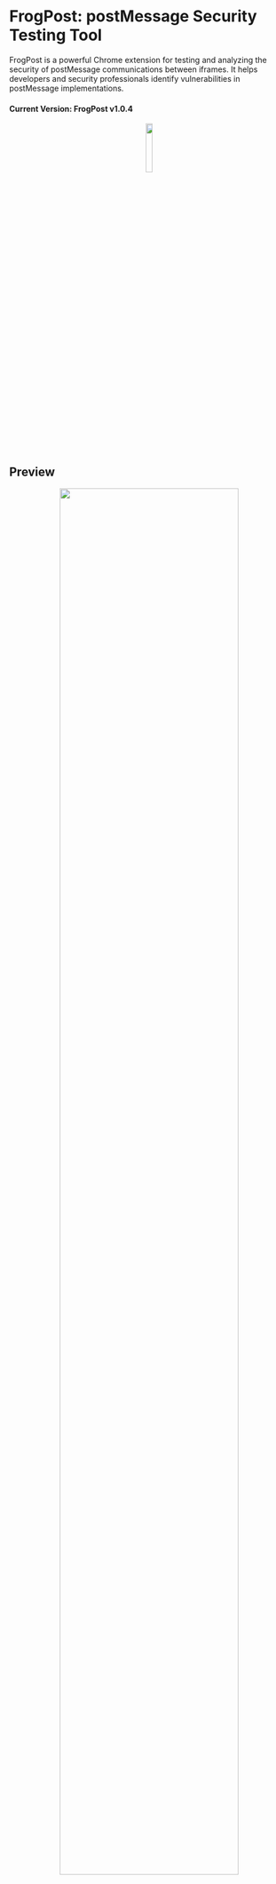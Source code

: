 # FrogPost: postMessage Security Testing Tool

FrogPost is a powerful Chrome extension for testing and analyzing the security of postMessage communications between iframes. It helps developers and security professionals identify vulnerabilities in postMessage implementations.

#### Current Version: FrogPost v1.0.4

<p align="center" width="100%">
    <img width="15%" src="frog-logo.png">
</p>

## Preview
<p align="center" width="100%">
    <img width="80%" src="FrogPost_hi.gif">
</p>

## Security Considerations

FrogPost is a security testing tool. Use it responsibly and only on applications you own or have permission to test.
Unauthorized testing of applications without permission may violate laws and regulations. Always follow ethical guidelines and obtain proper authorization before conducting security assessments.

## Features

* Monitor and intercept postMessage communications between frames

* Detect message handlers and analyze their security

* Generate targeted payloads for security testing

* Identify DOM XSS vulnerabilities in message handlers

* Check for missing origin validation

* Generate comprehensive security reports

* Launch fuzzing tests against vulnerable handlers

## Installation Guide for macOS
### Option 1 (Recommended): Install the Chrome Extension via setup.sh

1. Clone the repository:

   ```
   git clone https://github.com/thisis0xczar/FrogPost.git
   ```

2. Load the extension in Chrome.

4. cd to the new repo folder:

   ```
   cd FrogPost
   ```

5. Set the right permission if needed (chmod +x setup.sh) run ./setup.sh and follow instruction (:

   ```
   chmod +x setup.sh; ./setup.sh
   ```

### Option 2: Install the Chrome Extension manually:

1. Clone the repository:

   ```
   git clone https://github.com/thisis0xczar/FrogPost.git
   ```

2. Open Chrome and navigate to `chrome://extensions/`

3. Enable "Developer mode" by toggling the switch in the top right corner

4. Click "Load unpacked" and select the FrogPost directory

5. The FrogPost extension should now appear in your extensions list

### Step 2: Set Up the Native Messaging Host

For the fuzzing functionality, FrogPost requires a native messaging host to communicate with a local Node.js server:

1. Create the necessary directories:

   ```
   mkdir -p ~/Library/Application\ Support/NodeServerStarter
   mkdir -p ~/Library/Application\ Support/Google/Chrome/NativeMessagingHosts
   ```

2. After loading the extension into Chrome, go to chrome://extensions and copy the Extension ID shown under FrogPost.

   Use the following sed command to replace the placeholder \[your_id_here\] in the manifest file:

   ```
   sed -i '' 's/\abcdefghijklmnopabcdefghijklmnop/<your-extension-id>/g' com.nodeserver.starter.json
   ```

3. Verify that the "allowed_origins" field now includes:

   ```
   "chrome-extension://<your-extension-id>/"
   ```

4. Change the following line to the path of your extension FULL path in server.js:

   ```
   const rootDir = '/Path/To/extension/folder';
   ```

5. Change the following line to the path of your extension path in start_server.sh:

   ```
   SERVER_JS="/Users/[USER_NAME]/Library/Application Support/NodeServerStarter/server.js" # Make sure to set the FULL path correctly to the server.js
   ```

6. Copy the server files to the NodeServerStarter directory:

   ```
   cp /path/to/FrogPost/server.js ~/Library/Application\ Support/NodeServerStarter/
   cp /path/to/FrogPost/start_server.sh ~/Library/Application\ Support/NodeServerStarter/
   cp /path/to/FrogPost/com.nodeserver.starter.json ~/Library/Application\ Support/Google/Chrome/NativeMessagingHosts/
   ```

7. Make sure the paths in the manifest file are correct:

   ```
   cat ~/Library/Application\ Support/Google/Chrome/NativeMessagingHosts/com.nodeserver.starter.json
   ```

   Verify that the "path" points to your start_server.sh script and "allowed_origins" includes your extension ID.

9. Install Node.js dependencies in the NodeServerStarter directory:

   ```
   cd ~/Library/Application\ Support/NodeServerStarter/
   npm install express cors body-parser
   ```

### Step 3: Verify Installation

1. Restart Chrome

2. Open the FrogPost extension by clicking on its icon in the extension bar

3. Navigate to a website that uses iframes and postMessage

4. The extension should show detected hosts and iframes in its dashboard

## Usage

1. **Monitor Messages**: Visit a page with postMessage communication between frames

2. **Analyze Handlers**: Click the "Play" button (▶) next to a frame to detect and analyze message handlers

3. **Generate Report**: Click the "Trace" button (✨) to generate a security report

4. **Launch Tests**: Click the "Launch" button (🚀) to start fuzzing tests against the target

## Dashboard Buttons Explained

Here's a breakdown of the primary buttons available in the FrogPost dashboard:

**Per-Iframe Buttons (in the Hosts Panel):**

* **Play (▶):**

    * Initiates the first stage of analysis for the selected iframe endpoint.

    * Checks if the target iframe can be embedded (verifying CSP `frame-ancestors` and `X-Frame-Options`).

    * Attempts to identify the primary JavaScript function responsible for handling incoming `postMessage` events (using runtime instrumentation first, then static analysis as fallback).

    * Saves a sample of captured messages related to this endpoint for later use.

    * On successful handler identification, it enables the "Trace" button.

* **Trace (✨):**

    * Performs a deeper static analysis on the message handler function identified by the "Play" step.

    * Identifies potential security sinks (like `.innerHTML`, `eval()`) where message data might be used unsafely.

    * Detects potential security issues (e.g., missing origin checks, weak data validation).

    * Attempts to map the flow of data from the message event (`event.data`) to identified sinks.

    * Calculates an overall security score based on findings.

    * Generates potential payload examples designed to test the identified sinks and data flows.

    * Saves the analysis results into a report.

    * On successful completion, it enables the "Report" (📋) and "Launch" (🚀) buttons. The "Play" button might visually change to the "Launch" icon if critical sinks are found.

* **Report (📋):**

    * Displays the detailed security analysis report generated by the "Trace" step.

    * Shows the security score, recommendations, a list of detected sinks and security issues, identified data flows, generated test payloads, and the code of the analyzed handler.

    * This button is only enabled after a successful "Trace" action.

* **Launch (🚀):**

    * Starts the interactive fuzzing environment in a new browser tab, targeting the analyzed endpoint.

    * Requires the Native Messaging Host and Node.js server to be set up correctly.

    * Uses the identified handler, sample messages, generated payloads, and sink information from the previous steps to automatically send crafted messages to the target iframe, attempting to trigger vulnerabilities.

    * Results of the fuzzing appear in the new tab and may optionally be sent to a configured callback URL.

    * This button is typically enabled after a successful "Trace" action.

**General Control Buttons (usually in the sidebar or top bar):**

* **Check All:**

    * Automatically triggers the "Play" (▶) action for all detected iframes in the Hosts Panel that haven't already been successfully analyzed (i.e., aren't showing Success, Launch, Warning, or Error states).

* **Clear Messages:**

    * Resets the extension's state entirely.

    * Clears all captured messages from the dashboard view and background storage.

    * Removes the list of detected hosts and iframes.

    * Resets the state (color/icon) of all per-iframe buttons.

    * Clears stored analysis results and reports.

* **Export Messages:**

    * Generates and downloads a JSON file containing the data for all currently captured postMessages displayed in the dashboard.

* **Refresh Messages:**

    * Manually requests the latest message data from the background script's buffer and updates the Messages Panel in the UI.

* **Debug Toggle:**

    * Switches verbose debugging logs on or off in the browser's developer console (F12). Useful for troubleshooting the extension itself.

**Message Detail Buttons (within the Messages Panel):**

* **→ Send to Origin:**

    * Takes the data from the selected message (allows editing the data in the panel first) and sends it back to the *original sender* of that message.

* **→ Send to Destination:**

    * Takes the data from the selected message (allows editing) and sends it to the *original receiver* (destination frame) of that message.

## Understanding the Dashboard

* **Hosts Panel**: Shows the main page and its iframe connections

* **Messages Panel**: Displays intercepted postMessages with details including:

    * Origin: Source of the message

    * Destination: Target of the message

    * Time: When the message was sent

    * Message Type: Format of the data (string, object, JSON string, etc.)

* **Security Report**: Highlights vulnerabilities like missing origin validation or DOM XSS sinks

## Troubleshooting macOS Installation

* **Could not connect to fuzzer server**: Double check the following files are having the right path inside them see Step 2:

  ```
  ~/Library/Application\ Support/NodeServerStarter/server.js
  ~/Library/Application\ Support/NodeServerStarter/start_server.sh
  ~/Library/Application\ Support/Google/Chrome/NativeMessagingHosts/com.nodeserver.starter.json
  ```

* **Permissions Issues**: Make sure the directories have the correct permissions:

  ```
  chmod 755 ~/Library/Application\ Support/NodeServerStarter/server.js
  chmod 755 ~/Library/Application\ Support/NodeServerStarter/start_server.sh
  ```

* **Fuzzer Not Starting**: Check the Chrome console for errors. Verify the native messaging host is correctly set up:

  ```
  ls -la ~/Library/Application\ Support/Google/Chrome/NativeMessagingHosts/
  ls -la ~/Library/Application\ Support/NodeServerStarter/
  ```

* **Node.js Not Found**: Make sure Node.js is installed and in your PATH:

  ```
  which node
  node --version
  ```

* **Extension Not Loading**: Check Chrome's extension page for any error messages. Try reloading the extension.

## Notes

1. This extension was tested on Brave and Chrome browsers.

## TODO

1. ~Setup Passive Listeners (i.e Listeners that does not exchange any communication with the main page).~

2. ~Fix Callback integration properly.~

3. ~Upload XSS Payloads file.~

4. ~POC Build button.~

5. Implement AST Parsing (in progress):
    - ~Implement AST Parsing silent listeners.~
    - Implement AST Parsing silent listeners for general use.

## License

[MIT License](LICENSE)
